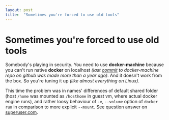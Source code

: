 ```yaml
---
layout: post
title:  "Sometimes you're forced to use old tools"
---
```


# Sometimes you're forced to use old tools

Somebody's playing in security. You need to use **docker-machine**
because you can't run native **docker** on localhost *(last [commit](https://github.com/docker/machine/commit/b170508bf44c3405e079e26d5fdffe35a64c6972) to
docker-machine repo on github was made more than a year ago)*. And
it doesn't work from the box.  So you're tuning it up *(like almost
everything on Linux)*.

This time the problem was in names' differences of default shared
folder (host `/home` was mounted as `/hosthome` in guest vm, where
actual docker engine runs), and rather loosy behaviour of `-v`,
`--volume` option of `docker run` in comparison to more explicit
`--mount`. See question answer on [superuser.com](https://superuser.com/a/1594651/1230369).
